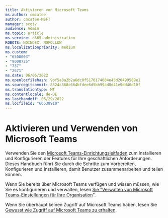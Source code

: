 ```yaml
---
title: Aktivieren von Microsoft Teams
ms.author: cmcatee
author: cmcatee-MSFT
manager: scotv
audience: Admin
ms.topic: article
ms.service: o365-administration
ROBOTS: NOINDEX, NOFOLLOW
ms.localizationpriority: medium
ms.custom:
- "6500003"
- "9000725"
- "737"
- "2671"
ms.date: 06/06/2022
ms.openlocfilehash: 9bf5a8a2b2a6dc0f5170174084e45d20499589e1
ms.sourcegitcommit: 8324c868c664bfdee6d5bb99ad8d41e9dd46d10f
ms.translationtype: MT
ms.contentlocale: de-DE
ms.lasthandoff: 06/29/2022
ms.locfileid: "66538910"
---
```

# <a name="enable-and-use-microsoft-teams"></a>Aktivieren und Verwenden von Microsoft Teams

Verwenden Sie den [Microsoft Teams-Einrichtungsleitfaden](https://go.microsoft.com/fwlink/?linkid=2196202) zum Installieren und Konfigurieren der Features für Ihre geschäftlichen Anforderungen. Dieses Handbuch führt Sie durch die Schritte zum Vorbereiten, Konfigurieren und Installieren, damit Benutzer zusammenarbeiten und teilen können.

Wenn Sie bereits über Microsoft Teams verfügen und wissen müssen, wie Sie es konfigurieren und verwalten, lesen [Sie "Verwalten von Microsoft Teams-Einstellungen für Ihre Organisation](https://docs.microsoft.com/MicrosoftTeams/enable-features-office-365)".

Wenn Sie überhaupt keinen Zugriff auf Microsoft Teams haben, lesen Sie [Gewusst wie Zugriff auf Microsoft Teams zu erhalten](https://support.microsoft.com/office/how-do-i-get-microsoft-teams-fc7f1634-abd3-4f26-a597-9df16e4ca65b).